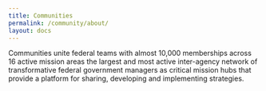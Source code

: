 ```yaml
---
title: Communities
permalink: /community/about/
layout: docs
---
```

Communities unite federal teams with almost 10,000 memberships across 16 active mission areas the largest and most active inter-agency network of transformative federal government managers as critical mission hubs that provide a platform for sharing, developing and implementing strategies.

